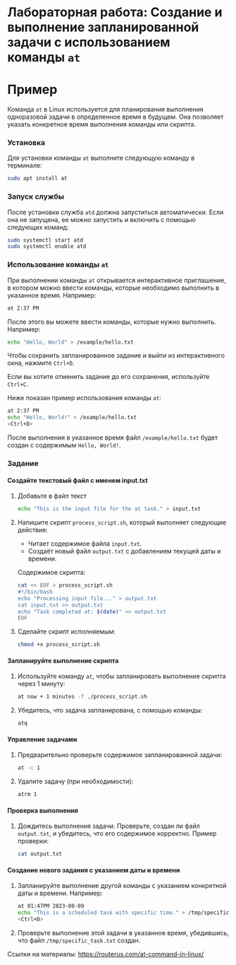# Лабораторная работа: Создание и выполнение запланированной задачи с использованием команды `at`

# Пример

Команда `at` в Linux используется для планирования выполнения одноразовой задачи в определенное время в будущем. Она позволяет указать конкретное время выполнения команды или скрипта.

### Установка

Для установки команды `at` выполните следующую команду в терминале:

```bash
sudo apt install at
```

### Запуск службы

После установки служба `atd` должна запуститься автоматически. Если она не запущена, ее можно запустить и включить с помощью следующих команд:

```bash
sudo systemctl start atd
sudo systemctl enable atd
```

### Использование команды `at`

При выполнении команды `at` открывается интерактивное приглашение, в котором можно ввести команды, которые необходимо выполнить в указанное время. Например:

```bash
at 2:37 PM
```

После этого вы можете ввести команды, которые нужно выполнить. Например:

```bash
echo "Hello, World" > /example/hello.txt
```

Чтобы сохранить запланированное задание и выйти из интерактивного окна, нажмите `Ctrl+D`.

Если вы хотите отменить задание до его сохранения, используйте `Ctrl+C`.

Ниже показан пример использования команды `at`:

```bash
at 2:37 PM
echo "Hello, World!" > /example/hello.txt
<Ctrl+D>
```

После выполнения в указанное время файл `/example/hello.txt` будет создан с содержимым `Hello, World!`.


### Задание
#### Создайте текстовый файл с именем input.txt
1. Добавьте в файл текст
   ```bash
   echo "This is the input file for the at task." > input.txt
   ```

2. Напишите скрипт `process_script.sh`, который выполняет следующие действия:
   - Читает содержимое файла `input.txt`.
   - Создаёт новый файл `output.txt` с добавлением текущей даты и времени.

   Содержимое скрипта:
   ```bash
   cat << EOF > process_script.sh
   #!/bin/bash
   echo "Processing input file..." > output.txt
   cat input.txt >> output.txt
   echo "Task completed at: $(date)" >> output.txt
   EOF
   ```

3. Сделайте скрипт исполняемым:
   ```bash
   chmod +x process_script.sh
   ```

#### Запланируйте выполнение скрипта
1. Используйте команду `at`, чтобы запланировать выполнение скрипта через 1 минуту:
   ```bash
   at now + 1 minutes -f ./process_script.sh
   ```

2. Убедитесь, что задача запланирована, с помощью команды:
   ```bash
   atq
   ```

#### Управление задачами
1. Предварительно проверьте содержимое запланированной задачи:
   ```bash
   at -c 1
   ```

2. Удалите задачу (при необходимости):
   ```bash
   atrm 1
   ```

#### Проверка выполнения
1. Дождитесь выполнения задачи. Проверьте, создан ли файл `output.txt`, и убедитесь, что его содержимое корректно.
   Пример проверки:
   ```bash
   cat output.txt
   ```
#### Создание нового задания с указанием даты и времени
1. Запланируйте выполнение другой команды с указанием конкретной даты и времени. Например:
   ```bash
   at 01:47PM 2023-08-09
   echo "This is a scheduled task with specific time." > /tmp/specific_task.txt
   <Ctrl+D>
   ```
2. Проверьте выполнение этой задачи в указанное время, убедившись, что файл `/tmp/specific_task.txt` создан.

Ccылки на материалы:
https://routerus.com/at-command-in-linux/



